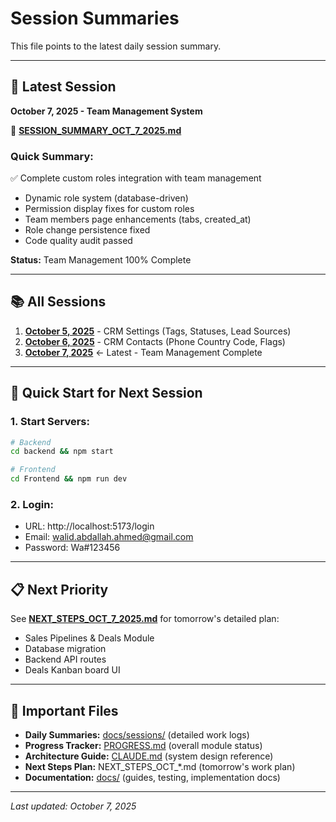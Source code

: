 # Session Summaries

This file points to the latest daily session summary.

---

## 📅 Latest Session
**October 7, 2025 - Team Management System**

📄 **[SESSION_SUMMARY_OCT_7_2025.md](docs/sessions/SESSION_SUMMARY_OCT_7_2025.md)**

### Quick Summary:
✅ Complete custom roles integration with team management
- Dynamic role system (database-driven)
- Permission display fixes for custom roles
- Team members page enhancements (tabs, created_at)
- Role change persistence fixed
- Code quality audit passed

**Status:** Team Management 100% Complete

---

## 📚 All Sessions

1. **[October 5, 2025](docs/sessions/SESSION_SUMMARY_OCT_5_2025.md)** - CRM Settings (Tags, Statuses, Lead Sources)
2. **[October 6, 2025](docs/sessions/SESSION_SUMMARY_OCT_6_2025.md)** - CRM Contacts (Phone Country Code, Flags)
3. **[October 7, 2025](docs/sessions/SESSION_SUMMARY_OCT_7_2025.md)** ← Latest - Team Management Complete

---

## 🚀 Quick Start for Next Session

### 1. Start Servers:
```bash
# Backend
cd backend && npm start

# Frontend
cd Frontend && npm run dev
```

### 2. Login:
- URL: http://localhost:5173/login
- Email: walid.abdallah.ahmed@gmail.com
- Password: Wa#123456

---

## 📋 Next Priority

See **[NEXT_STEPS_OCT_7_2025.md](NEXT_STEPS_OCT_7_2025.md)** for tomorrow's detailed plan:
- Sales Pipelines & Deals Module
- Database migration
- Backend API routes
- Deals Kanban board UI

---

## 🔗 Important Files

- **Daily Summaries:** [docs/sessions/](docs/sessions/) (detailed work logs)
- **Progress Tracker:** [PROGRESS.md](PROGRESS.md) (overall module status)
- **Architecture Guide:** [CLAUDE.md](CLAUDE.md) (system design reference)
- **Next Steps Plan:** NEXT_STEPS_OCT_*.md (tomorrow's work plan)
- **Documentation:** [docs/](docs/) (guides, testing, implementation docs)

---

*Last updated: October 7, 2025*
